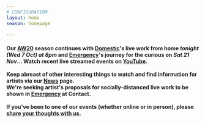 ```yaml
---
# CONFIGURATION
layout: home
season: homepage

---
```

#### Our [AW20](/current/2020-autumnwinter) season continues with [Domestic](/current/2020-domestic)'s live work from home *tonight (Wed 7 Oct) at 8pm* and [Emergency](/current/2020-emergency)'s journey for the curious on *Sat 21 Nov*… Watch recent live streamed events on <a href="http://bit.ly/YTwarnmcr" target="_blank">YouTube</a>.<br><br>Keep abreast of other interesting things to watch and find information for artists via our [News](/news) page.<br>We're seeking artist's proposals for socially-distanced live work to be shown in [Emergency](/hab/emergency) at Contact.<br><br>If you've been to one of our events (whether online or in person), please <a href="http://bit.ly/warnmcrfeedback" target="_blank">share your thoughts with us</a>.
